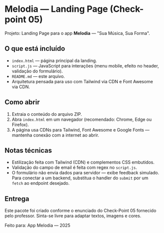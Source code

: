 # Melodia — Landing Page (Check-point 05)

Projeto: Landing Page para o app **Melodia** — "Sua Música, Sua Forma".

## O que está incluído
- `index.html` — página principal da landing.
- `script.js` — JavaScript para interações (menu mobile, efeito no header, validação do formulário).
- `README.md` — este arquivo.
- Arquitetura pensada para uso com Tailwind via CDN e Font Awesome via CDN.

## Como abrir
1. Extraia o conteúdo do arquivo ZIP.
2. Abra `index.html` em um navegador (recomendado: Chrome, Edge ou Firefox).
3. A página usa CDNs para Tailwind, Font Awesome e Google Fonts — mantenha conexão com a internet ao abrir.

## Notas técnicas
- Estilização feita com Tailwind (CDN) e complementos CSS embutidos.
- Validação do campo de email é feita com regex no `script.js`.
- O formulário não envia dados para servidor — exibe feedback simulado. Para conectar a um backend, substitua o handler do `submit` por um `fetch` ao endpoint desejado.

## Entrega
Este pacote foi criado conforme o enunciado do Check-Point 05 fornecido pelo professor. Sinta-se livre para adaptar textos, imagens e cores.

Feito para: App Melodia — 2025

